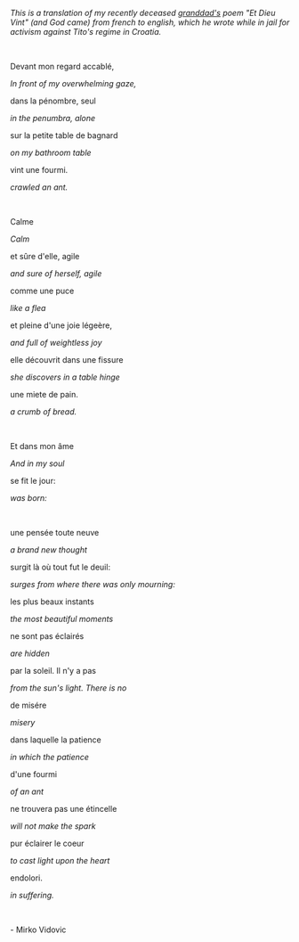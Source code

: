 _This is a translation of my recently deceased [granddad's](https://en.wikipedia.org/wiki/Mirko_Vidovi%C4%87) poem "Et Dieu Vint" (and God came) from french to english, which he wrote while in jail for activism against Tito's regime in Croatia._

&nbsp;

Devant mon regard accablé,

_In front of my overwhelming gaze,_

dans la pénombre, seul

_in the penumbra, alone_

sur la petite table de bagnard

_on my bathroom table_

vint une fourmi.

_crawled an ant._

&nbsp;

Calme

_Calm_

et sûre d'elle, agile

_and sure of herself, agile_

comme une puce

_like a flea_

et pleine d'une joie légeère,

_and full of weightless joy_

elle découvrit dans une fissure

_she discovers in a table hinge_

une miete de pain.

_a crumb of bread._

&nbsp;

Et dans mon âme

_And in my soul_

se fit le jour:

_was born:_

&nbsp;

une pensée toute neuve

_a brand new thought_

surgit là où tout fut le deuil:

_surges from where there was only mourning:_

les plus beaux instants

_the most beautiful moments_

ne sont pas éclairés

_are hidden_

par la soleil. Il n'y a pas

_from the sun's light. There is no_

de misére

_misery_

dans laquelle la patience

_in which the patience_

d'une fourmi

_of an ant_

ne trouvera pas une étincelle

_will not make the spark_

pur éclairer le coeur

_to cast light upon the heart_

endolori.

_in suffering._

&nbsp;

\- Mirko Vidovic
